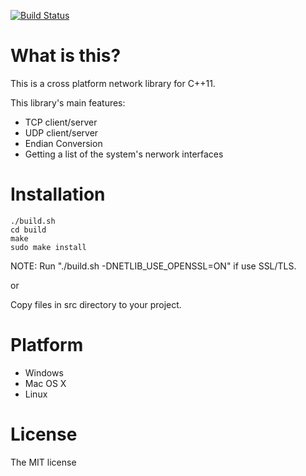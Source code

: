 [![Build Status](https://travis-ci.org/yksz/netlib.svg?branch=master)](https://travis-ci.org/yksz/netlib)

# What is this?
This is a cross platform network library for C++11.

This library's main features:
- TCP client/server
- UDP client/server
- Endian Conversion
- Getting a list of the system's nerwork interfaces

# Installation
```
./build.sh
cd build
make
sudo make install
```
NOTE: Run "./build.sh -DNETLIB_USE_OPENSSL=ON" if use SSL/TLS.

or

Copy files in src directory to your project.

# Platform
- Windows
- Mac OS X
- Linux

# License
The MIT license
